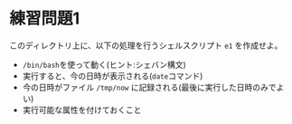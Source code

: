 # 練習問題1

このディレクトリ上に、以下の処理を行うシェルスクリプト `e1` を作成せよ。

* `/bin/bash`を使って動く(ヒント:シェバン構文)
* 実行すると、今の日時が表示される(`date`コマンド)
* 今の日時がファイル `/tmp/now` に記録される(最後に実行した日時のみでよい)
* 実行可能な属性を付けておくこと
